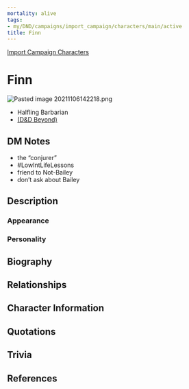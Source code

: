 ```yaml
---
mortality: alive
tags:
- my/DND/campaigns/import_campaign/characters/main/active
title: Finn
---
```


[Import Campaign Characters](/dnd/import-campaign/import-campaign-characters/)

# Finn
![Pasted image 20211106142218.png](/dnd/bins/-media/pasted-image-20211106142218.png)
- Halfling Barbarian  
- [(D&D Beyond)](https://ddb.ac/characters/2019554/v1gXQ3)
  
## DM Notes

- the “conjurer”
- #LowIntLifeLessons
- friend to Not-Bailey
- don’t ask about Bailey

## Description

### Appearance

### Personality

## Biography

## Relationships

## Character Information

## Quotations

## Trivia

## References